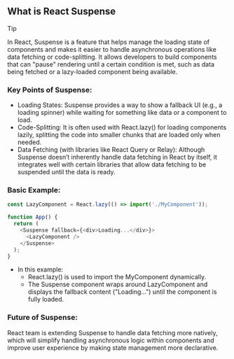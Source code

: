 ## What is React Suspense
>[!TIP]
>In React, Suspense is a feature that helps manage the loading state of components and makes it easier to handle asynchronous operations like data fetching or code-splitting. It allows developers to build components that can "pause" rendering until a certain condition is met, such as data being fetched or a lazy-loaded component being available.

### Key Points of Suspense:
- Loading States: Suspense provides a way to show a fallback UI (e.g., a loading spinner) while waiting for something like data or a component to load.
- Code-Splitting: It is often used with React.lazy() for loading components lazily, splitting the code into smaller chunks that are loaded only when needed.
- Data Fetching (with libraries like React Query or Relay): Although Suspense doesn’t inherently handle data fetching in React by itself, it integrates well with certain libraries that allow data fetching to be suspended until the data is ready.

### Basic Example:
```javascript
const LazyComponent = React.lazy(() => import('./MyComponent'));

function App() {
  return (
    <Suspense fallback={<div>Loading...</div>}>
      <LazyComponent />
    </Suspense>
  );
}
```
- In this example:
  - React.lazy() is used to import the MyComponent dynamically.
  - The Suspense component wraps around LazyComponent and displays the fallback content ("Loading...") until the component is fully loaded.

### Future of Suspense:
React team is extending Suspense to handle data fetching more natively, which will simplify handling asynchronous logic within components and improve user experience by making state management more declarative.
